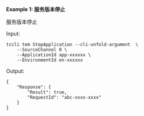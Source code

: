 **Example 1: 服务版本停止**

服务版本停止

Input: 

```
tccli tem StopApplication --cli-unfold-argument  \
    --SourceChannel 0 \
    --ApplicationId app-xxxxxx \
    --EnvironmentId en-xxxxxx
```

Output: 
```
{
    "Response": {
        "Result": true,
        "RequestId": "abc-xxxx-xxxx"
    }
}
```

